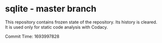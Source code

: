 # sqlite - master branch

This repository contains frozen state of the repository.
Its history is cleared. It is used only for static code
analysis with Codacy.

Commit Time: 1693997828